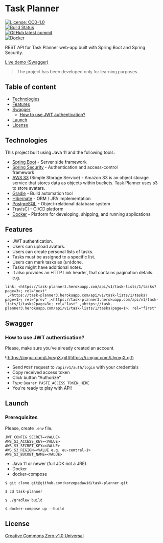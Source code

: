 
# Task Planner  
  
[![License: CC0-1.0](https://img.shields.io/badge/License-CC0%201.0-lightgrey.svg)](http://creativecommons.org/publicdomain/zero/1.0/)  
[![Build Status](https://app.travis-ci.com/korzepadawid/task-planner.svg?branch=master)](https://app.travis-ci.com/korzepadawid/task-planner)  
[![GitHub latest commit](https://badgen.net/github/last-commit/korzepadawid/task-planner)](https://GitHub.com/korzepadawid/task-planner/commit/)  
[![Docker](https://badgen.net/badge/icon/docker?icon=docker&label)](https://https://docker.com/)  
  
REST API for Task Planner web-app built with Spring Boot and Spring Security.  
  
[Live demo (Swagger)](https://task-planner3.herokuapp.com/swagger-ui.html)  
  
> The project has been developed only for learning purposes.  
  
## Table of content  
  
- [Technologies](#technologies)  
- [Features](#features)  
- [Swagger](#swagger)  
  - [How to use JWT authentication?](#how-to-use-jwt-authentication)  
- [Launch](#launch)  
- [License](#license)  
  
## Technologies  
  
This project built using Java 11 and the following tools:  
  
- [Spring Boot](https://spring.io/projects/spring-boot) - Server side framework  
- [Spring Security](https://spring.io/projects/spring-security) - Authentication and access-control  
  framework  
- [AWS S3](https://aws.amazon.com/s3/) (Simple Storage Service) - Amazon S3 is an object storage  
  service that stores data as objects within buckets. Task Planner uses s3 to store avatars.  
- [Gradle](https://gradle.org/) - Build automation tool  
- [Hibernate](https://hibernate.org/) - ORM / JPA implementation  
- [PostgreSQL](https://www.postgresql.org/docs/) - Object-relational database system  
- [TravisCI](https://app.travis-ci.com/) - CI/CD platform  
- [Docker](https://www.docker.com/) - Platform for developing, shipping, and running applications  
  
## Features  
  
- JWT authentication.  
- Users can upload avatars.  
- Users can create personal lists of tasks.  
- Tasks must be assigned to a specific list.  
- Users can mark tasks as (un)done.  
- Tasks might have additional notes.  
- It also provides an HTTP Link header, that contains pagination details. e.g.  
  
```  
link: <https://task-planner3.herokuapp.com/api/v1/task-lists/1/tasks?page=3>; rel="next"  
 ,<https://task-planner3.herokuapp.com/api/v1/task-lists/1/tasks?page=1>; rel="prev" ,<https://task-planner3.herokuapp.com/api/v1/task-lists/1/tasks?page=3>; rel="last" ,<https://task-planner3.herokuapp.com/api/v1/task-lists/1/tasks?page=1>; rel="first" 
 ```  
  
## Swagger  
  
### How to use JWT authentication?  
  
Please, make sure you've already created an account.  
  
![https://imgur.com/IJyrvgX.gif](https://i.imgur.com/IJyrvgX.gif)  
  
- Send ``POST`` request to ``/api/v1/auth/login`` with your credentials  
- Copy received access token  
- Click button "Authorize"  
- Type ``Bearer PASTE_ACCESS_TOKEN_HERE``  
- You're ready to play with API!  
  
## Launch  
  
### Prerequisites  
  
Please, create ``.env`` file.  
```  
JWT_CONFIG_SECRET=<VALUE>  
AWS_S3_ACCESS_KEY=<VALUE>  
AWS_S3_SECRET_KEY=<VALUE>  
AWS_S3_REGION=<VALUE e.g. eu-central-1>  
AWS_S3_BUCKET_NAME=<VALUE>  
```  
  
- Java 11 or newer (full JDK not a JRE).  
- Docker  
- docker-compose  
  
```  
$ git clone git@github.com:korzepadawid/task-planner.git  
```  
  
```  
$ cd task-planner  
```  
  
```  
$ ./gradlew build  
```  
  
```  
$ docker-compose up --build  
```  
  
## License  
  
[Creative Commons Zero v1.0 Universal](https://creativecommons.org/publicdomain/zero/1.0/)
